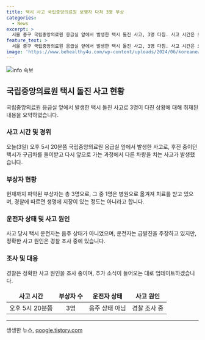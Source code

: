 ```yaml
---
title: 택시 사고 국립중앙의료원 보행자 다쳐 3명 부상
categories:
  - News
excerpt: >
  서울 중구 국립중앙의료원 응급실 앞에서 발생한 택시 돌진 사고, 3명 다침. 사고 시간은 오후 5시 20분쯤으로, 택시는 구급차를 먼저 치고 다른 차량을 돌아가며 충돌. 다친 사람 3명 중 1명은 치료 중이며 생명에 지장은 없다고 경찰. 택시 운전자 음주 상태 아니며 급발진 주장 중. 경찰은 사고 원인 조사 중. (150자)
feature_text: >
  서울 중구 국립중앙의료원 응급실 앞에서 발생한 택시 돌진 사고, 3명 다침. 사고 시간은 오후 5시 20분쯤으로, 택시는 구급차를 먼저 치고 다른 차량을 돌아가며 충돌. 다친 사람 3명 중 1명은 치료 중이며 생명에 지장은 없다고 경찰. 택시 운전자 음주 상태 아니며 급발진 주장 중. 경찰은 사고 원인 조사 중. (150자)
image: 'https://www.behealthy4u.com/wp-content/uploads/2024/06/koreanews.jpg'
---
```


<p><img src="https://www.behealthy4u.com/wp-content/uploads/2024/06/koreanews.jpg" alt="info 속보" /></p>

<h2 data-ke-size="size26">국립중앙의료원 택시 돌진 사고 현황</h2>

<p data-ke-size="size16">국립중앙의료원 응급실 앞에서 발생한 택시 돌진 사고로 3명이 다친 상황에 대해 취재된 내용을 요약하였습니다.</p>

<h3>사고 시간 및 경위</h3>

<p data-ke-size="size16">오늘(3일) 오후 5시 20분쯤 국립중앙의료원 응급실 앞에서 발생한 사고로, 후진 중이던 택시가 구급차를 들이받고 다시 앞으로 가는 과정에서 다른 차량을 치는 사고가 발생했습니다.</p>

<h3>부상자 현황</h3>

<p data-ke-size="size16">현재까지 파악된 부상자는 총 3명으로, 그 중 1명은 병원으로 옮겨져 치료를 받고 있으며, 경찰에 따르면 생명에 지장이 있는 정도는 아니라고 합니다.</p>

<h3>운전자 상태 및 사고 원인</h3>

<p data-ke-size="size16">사고 당시 택시 운전자는 음주 상태가 아니었으며, 운전자는 급발진을 주장하고 있지만, 정확한 사고 원인은 경찰 조사 중에 있습니다.</p>

<h3>조사 및 대응</h3>

<p data-ke-size="size16">경찰은 정확한 사고 원인을 조사 중이며, 추가 소식이 들어오는 대로 업데이트하겠습니다.</p>

<table>
<thead>
<tr>
<td style="text-align: center; height: 17px;"><b>사고 시간</b></td>
<td style="text-align: center; height: 17px;"><b>부상자 수</b></td>
<td style="text-align: center; height: 17px;"><b>운전자 상태</b></td>
<td style="text-align: center; height: 17px;"><b>사고 원인</b></td>
</tr>
</thead>
<tbody>
<tr>
<td style="text-align: center; height: 17px;">오후 5시 20분쯤</td>
<td style="text-align: center; height: 17px;">3명</td>
<td style="text-align: center; height: 17px;">음주 상태 아님</td>
<td style="text-align: center; height: 17px;">경찰 조사 중</td>
</tr>
</tbody>
</table>

<hr>
생생한 뉴스, <a href="https://qoogle.tistory.com" rel="dofollow">qoogle.tistory.com</a>



